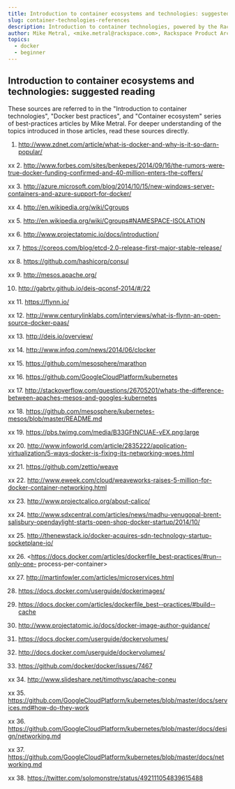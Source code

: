 ```yaml
---
title: Introduction to container ecosystems and technologies: suggested reading
slug: container-technologies-references
description: Introduction to container technologies, powered by the Rackspace Container Service
author: Mike Metral, <mike.metral@rackspace.com>, Rackspace Product Architect
topics:
  - docker
  - beginner
---
```


## Introduction to container ecosystems and technologies: suggested reading

These sources are referred to in the "Introduction to container technologies", "Docker best practices",
and "Container ecosystem"
series of best-practices articles by Mike Metral. For deeper understanding of the topics introduced
in those articles, read these sources directly.

1. <http://www.zdnet.com/article/what-is-docker-and-why-is-it-so-darn-popular/>

xx 2. <http://www.forbes.com/sites/benkepes/2014/09/16/the-rumors-were‐true-docker-funding-confirmed-and-40-million-enters-the-coffers/>

xx 3. <http://azure.microsoft.com/blog/2014/10/15/new-windows-server-containers-and-azure-support-for-docker/>

xx 4. <http://en.wikipedia.org/wiki/Cgroups>

xx 5. <http://en.wikipedia.org/wiki/Cgroups#NAMESPACE-ISOLATION>

xx 6. <http://www.projectatomic.io/docs/introduction/>

xx 7. <https://coreos.com/blog/etcd-2.0-release-first-major-stable-release/>

xx 8. <https://github.com/hashicorp/consul>

xx 9. <http://mesos.apache.org/>

10. <http://gabrtv.github.io/deis-qconsf-2014/#/22>

xx 11. <https://flynn.io/>

xx 12. <http://www.centurylinklabs.com/interviews/what-is-flynn-an-open-source-docker-paas/>

xx 13. <http://deis.io/overview/>

xx 14. <http://www.infoq.com/news/2014/06/clocker>

xx 15. <https://github.com/mesosphere/marathon>

xx 16. <https://github.com/GoogleCloudPlatform/kubernetes>

xx 17. <http://stackoverflow.com/questions/26705201/whats-the-difference-between-apaches-mesos-and-googles-kubernetes>

xx 18. <https://github.com/mesosphere/kubernetes-mesos/blob/master/README.md>

xx 19. <https://pbs.twimg.com/media/B33GFtNCUAE-vEX.png:large>

xx 20. <http://www.infoworld.com/article/2835222/application-virtualization/5-ways-docker-is-fixing-its-networking-woes.html>

xx 21. <https://github.com/zettio/weave>

xx 22. <http://www.eweek.com/cloud/weaveworks-raises-5-million-for-docker-container-networking.html>

xx 23. <http://www.projectcalico.org/about-calico/>

xx 24. <http://www.sdxcentral.com/articles/news/madhu-venugopal-brent-salisbury-opendaylight-starts-open-shop-docker-startup/2014/10/>

xx 25. <http://thenewstack.io/docker-acquires-sdn-technology-startup-socketplane-io/>

xx 26. <https://docs.docker.com/articles/dockerfile_best-­practices/#run-­only-­one-­
process-­per-­container>

xx 27. <http://martinfowler.com/articles/microservices.html>

28. <https://docs.docker.com/userguide/dockerimages/>

29. <https://docs.docker.com/articles/dockerfile_best-­‐practices/#build-­cache>

30. <http://www.projectatomic.io/docs/docker-image-­author-­guidance/>

31. <https://docs.docker.com/userguide/dockervolumes/>

32. <http://docs.docker.com/userguide/dockervolumes/>

33. <https://github.com/docker/docker/issues/7467>

xx 34. <http://www.slideshare.net/timothysc/apache-­coneu>

xx 35. <https://github.com/GoogleCloudPlatform/kubernetes/blob/master/docs/services.md#how-­do-­they-­work>

xx 36. <https://github.com/GoogleCloudPlatform/kubernetes/blob/master/docs/design/networking.md>

xx 37. <https://github.com/GoogleCloudPlatform/kubernetes/blob/master/docs/networking.md>

xx 38. <https://twitter.com/solomonstre/status/492111054839615488>
